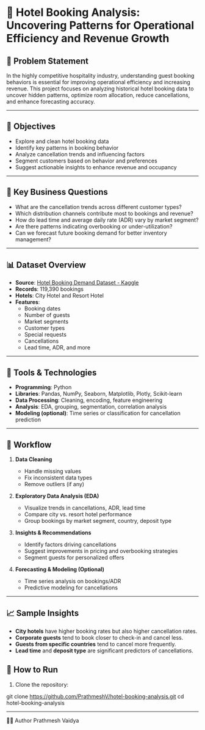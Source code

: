 # 🏨 Hotel Booking Analysis: Uncovering Patterns for Operational Efficiency and Revenue Growth

## 📌 Problem Statement

In the highly competitive hospitality industry, understanding guest booking behaviors is essential for improving operational efficiency and increasing revenue. This project focuses on analyzing historical hotel booking data to uncover hidden patterns, optimize room allocation, reduce cancellations, and enhance forecasting accuracy.

---

## 🎯 Objectives

- Explore and clean hotel booking data
- Identify key patterns in booking behavior
- Analyze cancellation trends and influencing factors
- Segment customers based on behavior and preferences
- Suggest actionable insights to enhance revenue and occupancy

---

## 🧠 Key Business Questions

- What are the cancellation trends across different customer types?
- Which distribution channels contribute most to bookings and revenue?
- How do lead time and average daily rate (ADR) vary by market segment?
- Are there patterns indicating overbooking or under-utilization?
- Can we forecast future booking demand for better inventory management?

---

## 📊 Dataset Overview

- **Source**: [Hotel Booking Demand Dataset - Kaggle](https://www.kaggle.com/datasets/jessemostipak/hotel-booking-demand)
- **Records**: 119,390 bookings
- **Hotels**: City Hotel and Resort Hotel
- **Features**:
  - Booking dates
  - Number of guests
  - Market segments
  - Customer types
  - Special requests
  - Cancellations
  - Lead time, ADR, and more

---

## 🧰 Tools & Technologies

- **Programming**: Python
- **Libraries**: Pandas, NumPy, Seaborn, Matplotlib, Plotly, Scikit-learn
- **Data Processing**: Cleaning, encoding, feature engineering
- **Analysis**: EDA, grouping, segmentation, correlation analysis
- **Modeling (optional)**: Time series or classification for cancellation prediction

---

## 🧪 Workflow

1. **Data Cleaning**
   - Handle missing values
   - Fix inconsistent data types
   - Remove outliers (if any)

2. **Exploratory Data Analysis (EDA)**
   - Visualize trends in cancellations, ADR, lead time
   - Compare city vs. resort hotel performance
   - Group bookings by market segment, country, deposit type

3. **Insights & Recommendations**
   - Identify factors driving cancellations
   - Suggest improvements in pricing and overbooking strategies
   - Segment guests for personalized offers

4. **Forecasting & Modeling (Optional)**
   - Time series analysis on bookings/ADR
   - Predictive modeling for cancellations

---

## 📈 Sample Insights

- **City hotels** have higher booking rates but also higher cancellation rates.
- **Corporate guests** tend to book closer to check-in and cancel less.
- **Guests from specific countries** tend to cancel more frequently.
- **Lead time** and **deposit type** are significant predictors of cancellations.

## 🚀 How to Run

1. Clone the repository:

git clone https://github.com/PrathmeshV/hotel-booking-analysis.git
cd hotel-booking-analysis

---
👨‍💻 Author
Prathmesh Vaidya
